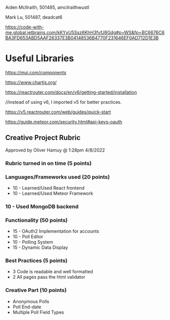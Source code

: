 Aiden McIlraith, 501485, amcilraithwustl

Mark Lu, 501487, deadcat6


https://code-with-me.global.jetbrains.com/kKYxU5Ssz6KhH3fvfJ8Gdg#p=WS&fp=BC6676C6BA3FD653ABD5AAF26337E3B04148536B4770F231646EF0AD712D1E3B

# Useful Libraries
https://mui.com/components

https://www.chartjs.org/

https://reactrouter.com/docs/en/v6/getting-started/installation

//instead of using v6, I imported v5 for better practices.

https://v5.reactrouter.com/web/guides/quick-start

https://guide.meteor.com/security.html#api-keys-oauth

## Creative Project Rubric
Approved by Oliver Hamuy @ 1:28pm 4/8/2022
### Rubric turned in on time (5 points)
### Languages/Frameworks used (20 points)
* 10 - Learned/Used React frontend
* 10 - Learned/Used Meteor Framework

### 10 - Used MongoDB backend
### Functionality (50 points)
* 15 - OAuth2 Implementation for accounts
* 10 - Poll Editor
* 10 - Polling System
* 15 - Dynamic Data Display
### Best Practices (5 points)
* 3 Code is readable and well formatted
* 2 All pages pass the html validator
### Creative Part (10 points)
* Anonymous Polls
* Poll End-date
* Multiple Poll Field Types
